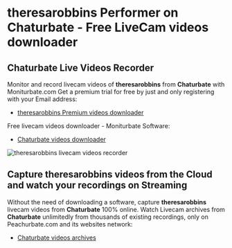 # theresarobbins Performer on Chaturbate - Free LiveCam videos downloader

## Chaturbate Live Videos Recorder

Monitor and record livecam videos of **theresarobbins** from **Chaturbate** with Moniturbate.com
Get a premium trial for free by just and only registering with your Email address:
* [theresarobbins Premium videos downloader](https://moniturbate.com/request-demo-licence-key.html)

Free livecam videos downloader - Moniturbate Software:
* [Chaturbate videos downloader](https://moniturbate.com/moniturbate-download-software.html)

![theresarobbins livecam videos recorder](https://peachurnet.com/templates/moniturbate-software.png)


## Capture theresarobbins videos from the Cloud and watch your recordings on Streaming

Without the need of downloading a software, capture **theresarobbins** livecam videos from **Chaturbate** 100% online.
Watch Livecam archives from **Chaturbate** unlimitedly from thousands of existing recordings, only on Peachurbate.com and its websites network:
* [Chaturbate videos archives](https://peachurnet.com/)